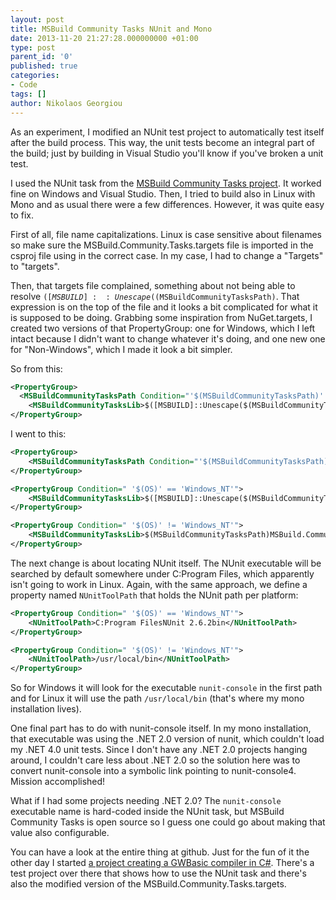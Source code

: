 ```yaml
---
layout: post
title: MSBuild Community Tasks NUnit and Mono
date: 2013-11-20 21:27:28.000000000 +01:00
type: post
parent_id: '0'
published: true
categories:
- Code
tags: []
author: Nikolaos Georgiou
---
```


As an experiment, I modified an NUnit test project to automatically test itself after the build process. This way, the unit tests become an integral part of the build; just by building in Visual Studio you'll know if you've broken a unit test.

I used the NUnit task from the <a href="https://github.com/loresoft/msbuildtasks">MSBuild Community Tasks project</a>. It worked fine on Windows and Visual Studio. Then, I tried to build also in Linux with Mono and as usual there were a few differences. However, it was quite easy to fix.

First of all, file name capitalizations. Linux is case sensitive about filenames so make sure the MSBuild.Community.Tasks.targets file is imported in the csproj file using in the correct case. In my case, I had to change a "Targets" to "targets".

Then, that targets file complained, something about not being able to resolve <code>$([MSBUILD]::Unescape($(MSBuildCommunityTasksPath)</code>. That expression is on the top of the file and it looks a bit complicated for what it is supposed to be doing. Grabbing some inspiration from NuGet.targets, I created two versions of that PropertyGroup: one for Windows, which I left intact because I didn't want to change whatever it's doing, and one new one for "Non-Windows", which I made it look a bit simpler.

So from this:

```xml
<PropertyGroup>
  <MSBuildCommunityTasksPath Condition="'$(MSBuildCommunityTasksPath)' == ''">$(MSBuildExtensionsPath)MSBuildCommunityTasks</MSBuildCommunityTasksPath>
    <MSBuildCommunityTasksLib>$([MSBUILD]::Unescape($(MSBuildCommunityTasksPath)MSBuild.Community.Tasks.dll))</MSBuildCommunityTasksLib>
</PropertyGroup>
```

I went to this:

```xml
<PropertyGroup>
    <MSBuildCommunityTasksPath Condition="'$(MSBuildCommunityTasksPath)' == ''">$(MSBuildExtensionsPath)MSBuildCommunityTasks</MSBuildCommunityTasksPath>
</PropertyGroup>

<PropertyGroup Condition=" '$(OS)' == 'Windows_NT'">
    <MSBuildCommunityTasksLib>$([MSBUILD]::Unescape($(MSBuildCommunityTasksPath)MSBuild.Community.Tasks.dll))</MSBuildCommunityTasksLib>
</PropertyGroup>

<PropertyGroup Condition=" '$(OS)' != 'Windows_NT'">
    <MSBuildCommunityTasksLib>$(MSBuildCommunityTasksPath)MSBuild.Community.Tasks.dll</MSBuildCommunityTasksLib>
</PropertyGroup>
```

The next change is about locating NUnit itself. The NUnit executable will be searched by default somewhere under C:Program Files, which apparently isn't going to work in Linux. Again, with the same approach, we define a property named <code>NUnitToolPath</code> that holds the NUnit path per platform:

```xml
<PropertyGroup Condition=" '$(OS)' == 'Windows_NT'">
    <NUnitToolPath>C:Program FilesNUnit 2.6.2bin</NUnitToolPath>
</PropertyGroup>

<PropertyGroup Condition=" '$(OS)' != 'Windows_NT'">
    <NUnitToolPath>/usr/local/bin</NUnitToolPath>
</PropertyGroup>
```

So for Windows it will look for the executable <code>nunit-console</code> in the first path and for Linux it will use the path <code>/usr/local/bin</code> (that's where my mono installation lives).

One final part has to do with nunit-console itself. In my mono installation, that executable was using the .NET 2.0 version of nunit, which couldn't load my .NET 4.0 unit tests. Since I don't have any .NET 2.0 projects hanging around, I couldn't care less about .NET 2.0 so the solution here was to convert nunit-console into a symbolic link pointing to nunit-console4. Mission accomplished!

What if I had some projects needing .NET 2.0? The <code>nunit-console</code> executable name is hard-coded inside the NUnit task, but MSBuild Community Tasks is open source so I guess one could go about making that value also configurable.

You can have a look at the entire thing at github. Just for the fun of it the other day I started <a href="https://github.com/ngeor/compilers">a project creating a GWBasic compiler in C#</a>. There's a test project over there that shows how to use the NUnit task and there's also the modified version of the MSBuild.Community.Tasks.targets.
